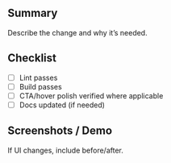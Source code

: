 ## Summary
Describe the change and why it’s needed.

## Checklist
- [ ] Lint passes
- [ ] Build passes
- [ ] CTA/hover polish verified where applicable
- [ ] Docs updated (if needed)

## Screenshots / Demo
If UI changes, include before/after.